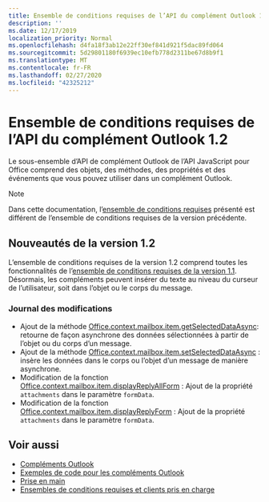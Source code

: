 ```yaml
---
title: Ensemble de conditions requises de l’API du complément Outlook 1.2
description: ''
ms.date: 12/17/2019
localization_priority: Normal
ms.openlocfilehash: d4fa18f3ab12e22ff30ef841d921f5dac89fd064
ms.sourcegitcommit: 5d29801180f6939ec10efb778d2311be67d8b9f1
ms.translationtype: MT
ms.contentlocale: fr-FR
ms.lasthandoff: 02/27/2020
ms.locfileid: "42325212"
---
```

# <a name="outlook-add-in-api-requirement-set-12"></a>Ensemble de conditions requises de l’API du complément Outlook 1.2

Le sous-ensemble d’API de complément Outlook de l’API JavaScript pour Office comprend des objets, des méthodes, des propriétés et des événements que vous pouvez utiliser dans un complément Outlook.

> [!NOTE]
> Dans cette documentation, l’[ensemble de conditions requises](/office/dev/add-ins/reference/requirement-sets/outlook-api-requirement-sets) présenté est différent de l’ensemble de conditions requises de la version précédente. 

## <a name="whats-new-in-12"></a>Nouveautés de la version 1.2

L’ensemble de conditions requises de la version 1.2 comprend toutes les fonctionnalités de l’[ensemble de conditions requises de la version 1.1](../requirement-set-1.1/outlook-requirement-set-1.1.md). Désormais, les compléments peuvent insérer du texte au niveau du curseur de l’utilisateur, soit dans l’objet ou le corps du message.

### <a name="change-log"></a>Journal des modifications

- Ajout de la méthode [Office.context.mailbox.item.getSelectedDataAsync](office.context.mailbox.item.md#methods): retourne de façon asynchrone des données sélectionnées à partir de l’objet ou du corps d’un message.
- Ajout de la méthode [Office.context.mailbox.item.setSelectedDataAsync](office.context.mailbox.item.md#methods) : insère les données dans le corps ou l’objet d’un message de manière asynchrone.
- Modification de la fonction [Office.context.mailbox.item.displayReplyAllForm](office.context.mailbox.item.md#methods) : Ajout de la propriété `attachments` dans le paramètre `formData`.
- Modification de la fonction [Office.context.mailbox.item.displayReplyForm](office.context.mailbox.item.md#methods) : Ajout de la propriété `attachments` dans le paramètre `formData`.

## <a name="see-also"></a>Voir aussi

- [Compléments Outlook](../../../outlook/outlook-add-ins-overview.md)
- [Exemples de code pour les compléments Outlook](https://developer.microsoft.com/outlook/gallery/?filterBy=Outlook,Samples,Add-ins)
- [Prise en main](../../../quickstarts/outlook-quickstart.md)
- [Ensembles de conditions requises et clients pris en charge](../../requirement-sets/outlook-api-requirement-sets.md)
